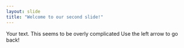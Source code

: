 ```yaml
---
layout: slide
title: "Welcome to our second slide!"
---
```

Your text. This seems to be overly complicated
Use the left arrow to go back!
